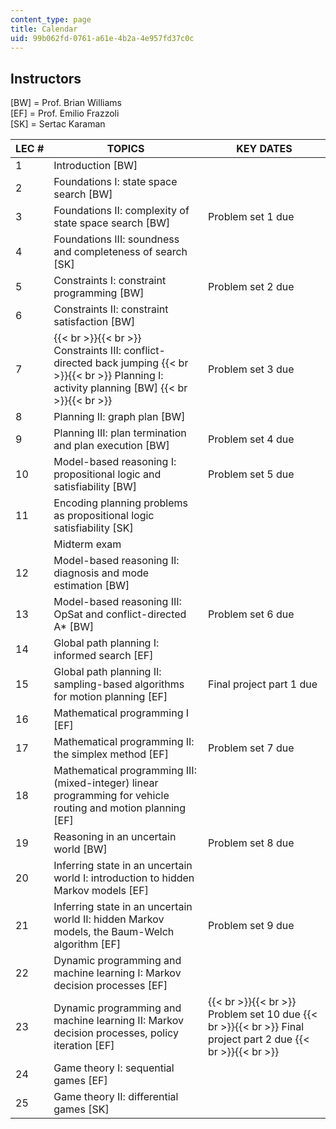 ```yaml
---
content_type: page
title: Calendar
uid: 99b062fd-0761-a61e-4b2a-4e957fd37c0c
---
```


Instructors
-----------

\[BW\] = Prof. Brian Williams  
\[EF\] = Prof. Emilio Frazzoli  
\[SK\] = Sertac Karaman

| LEC # | TOPICS | KEY DATES |
| --- | --- | --- |
| 1 | Introduction \[BW\] | &nbsp; |
| 2 | Foundations I: state space search \[BW\] | &nbsp; |
| 3 | Foundations II: complexity of state space search \[BW\] | Problem set 1 due |
| 4 | Foundations III: soundness and completeness of search \[SK\] | &nbsp; |
| 5 | Constraints I: constraint programming \[BW\] | Problem set 2 due |
| 6 | Constraints II: constraint satisfaction \[BW\] | &nbsp; |
| 7 |  {{< br >}}{{< br >}} Constraints III: conflict-directed back jumping {{< br >}}{{< br >}} Planning I: activity planning \[BW\] {{< br >}}{{< br >}}  | Problem set 3 due |
| 8 | Planning II: graph plan \[BW\] | &nbsp; |
| 9 | Planning III: plan termination and plan execution \[BW\] | Problem set 4 due |
| 10 | Model-based reasoning I: propositional logic and satisfiability \[BW\] | Problem set 5 due |
| 11 | Encoding planning problems as propositional logic satisfiability \[SK\] | &nbsp; |
| &nbsp; | Midterm exam | &nbsp; |
| 12 | Model-based reasoning II: diagnosis and mode estimation \[BW\] | &nbsp; |
| 13 | Model-based reasoning III: OpSat and conflict-directed A\* \[BW\] | Problem set 6 due |
| 14 | Global path planning I: informed search \[EF\] | &nbsp; |
| 15 | Global path planning II: sampling-based algorithms for motion planning \[EF\] | Final project part 1 due |
| 16 | Mathematical programming I \[EF\] | &nbsp; |
| 17 | Mathematical programming II: the simplex method \[EF\] | Problem set 7 due |
| 18 | Mathematical programming III: (mixed-integer) linear programming for vehicle routing and motion planning \[EF\] | &nbsp; |
| 19 | Reasoning in an uncertain world \[BW\] | Problem set 8 due |
| 20 | Inferring state in an uncertain world I: introduction to hidden Markov models \[EF\] | &nbsp; |
| 21 | Inferring state in an uncertain world II: hidden Markov models, the Baum-Welch algorithm \[EF\] | Problem set 9 due |
| 22 | Dynamic programming and machine learning I: Markov decision processes \[EF\] | &nbsp; |
| 23 | Dynamic programming and machine learning II: Markov decision processes, policy iteration \[EF\] |  {{< br >}}{{< br >}} Problem set 10 due {{< br >}}{{< br >}} Final project part 2 due {{< br >}}{{< br >}}  |
| 24 | Game theory I: sequential games \[EF\] | &nbsp; |
| 25 | Game theory II: differential games \[SK\] |